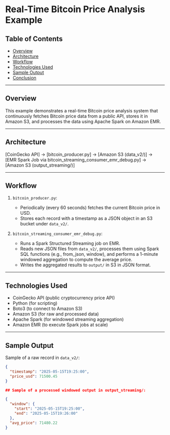 # Real-Time Bitcoin Price Analysis Example

## Table of Contents
- [Overview](#overview)
- [Architecture](#architecture)
- [Workflow](#workflow)
- [Technologies Used](#technologies-used)
- [Sample Output](#sample-output)
- [Conclusion](#conclusion)

---

## Overview

This example demonstrates a real-time Bitcoin price analysis system that continuously fetches Bitcoin price data from a public API, stores it in Amazon S3, and processes the data using Apache Spark on Amazon EMR.

---

## Architecture

[CoinGecko API] → [bitcoin_producer.py] → [Amazon S3 (data_v2/)] → [EMR Spark Job via bitcoin_streaming_consumer_emr_debug.py] → [Amazon S3 (output_streaming/)]

---

## Workflow

1. `bitcoin_producer.py`:
   - Periodically (every 60 seconds) fetches the current Bitcoin price in USD.
   - Stores each record with a timestamp as a JSON object in an S3 bucket under `data_v2/`.

2. `bitcoin_streaming_consumer_emr_debug.py`:
   - Runs a Spark Structured Streaming job on EMR.
   - Reads new JSON files from `data_v2/`, processes them using Spark SQL functions (e.g., from_json, window), and performs a 1-minute windowed aggregation to compute the average price.
   - Writes the aggregated results to `output/` in S3 in JSON format.


---

## Technologies Used

- CoinGecko API (public cryptocurrency price API)
- Python (for scripting)
- Boto3 (to connect to Amazon S3)
- Amazon S3 (for raw and processed data)
- Apache Spark (for windowed streaming aggregation)
- Amazon EMR (to execute Spark jobs at scale)

---

## Sample Output

Sample of a raw record in `data_v2/`:
```json
{
  "timestamp": "2025-05-15T19:25:00",
  "price_usd": 71500.45
}

## Sample of a processed windowed output in output_streaming/:

{
  "window": {
    "start": "2025-05-15T19:25:00",
    "end": "2025-05-15T19:26:00"
  },
  "avg_price": 71480.22
}

